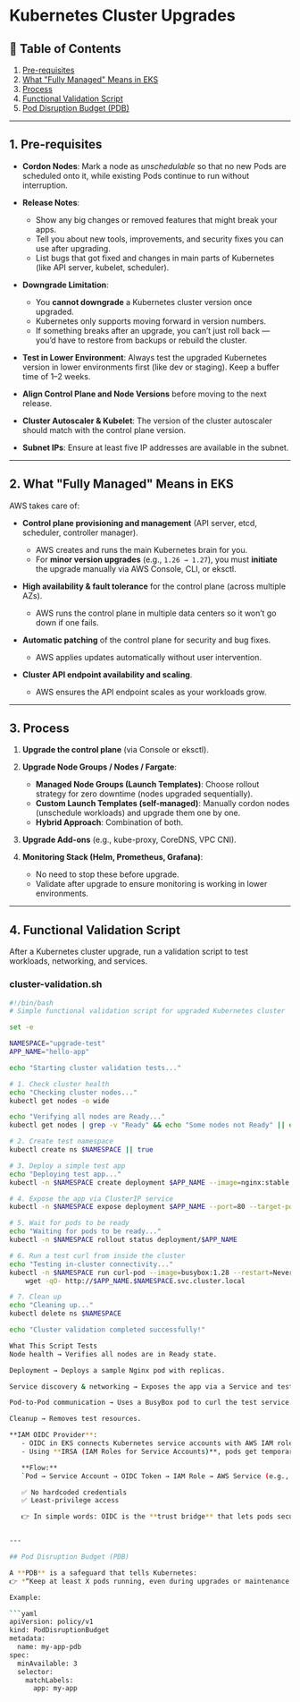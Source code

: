 # Kubernetes Cluster Upgrades

## 📑 Table of Contents
1. [Pre-requisites](#1-pre-requisites)
2. [What "Fully Managed" Means in EKS](#what-fully-managed-means-in-eks)
3. [Process](#2-process)
4. [Functional Validation Script](#5-functional-validation-script)
5. [Pod Disruption Budget (PDB)](#4-pod-disruption-budget-pdb)

---

## 1. Pre-requisites  

- **Cordon Nodes**: Mark a node as *unschedulable* so that no new Pods are scheduled onto it, while existing Pods continue to run without interruption.  

- **Release Notes**:  
  - Show any big changes or removed features that might break your apps.  
  - Tell you about new tools, improvements, and security fixes you can use after upgrading.  
  - List bugs that got fixed and changes in main parts of Kubernetes (like API server, kubelet, scheduler).  

- **Downgrade Limitation**:  
  - You **cannot downgrade** a Kubernetes cluster version once upgraded.  
  - Kubernetes only supports moving forward in version numbers.  
  - If something breaks after an upgrade, you can’t just roll back — you’d have to restore from backups or rebuild the cluster.  

- **Test in Lower Environment**: Always test the upgraded Kubernetes version in lower environments first (like dev or staging). Keep a buffer time of 1–2 weeks.  

- **Align Control Plane and Node Versions** before moving to the next release.  

- **Cluster Autoscaler & Kubelet**: The version of the cluster autoscaler should match with the control plane version.  

- **Subnet IPs**: Ensure at least five IP addresses are available in the subnet.  

---

## 2. What "Fully Managed" Means in EKS  

AWS takes care of:  

- **Control plane provisioning and management** (API server, etcd, scheduler, controller manager).  
  - AWS creates and runs the main Kubernetes brain for you.  
  - For **minor version upgrades** (e.g., `1.26 → 1.27`), you must **initiate** the upgrade manually via AWS Console, CLI, or eksctl.  

- **High availability & fault tolerance** for the control plane (across multiple AZs).  
  - AWS runs the control plane in multiple data centers so it won’t go down if one fails.  

- **Automatic patching** of the control plane for security and bug fixes.  
  - AWS applies updates automatically without user intervention.  

- **Cluster API endpoint availability and scaling**.  
  - AWS ensures the API endpoint scales as your workloads grow.  

---

## 3. Process  

1. **Upgrade the control plane** (via Console or eksctl).  

2. **Upgrade Node Groups / Nodes / Fargate**:  
   - **Managed Node Groups (Launch Templates)**: Choose rollout strategy for zero downtime (nodes upgraded sequentially).  
   - **Custom Launch Templates (self-managed)**: Manually cordon nodes (unschedule workloads) and upgrade them one by one.  
   - **Hybrid Approach**: Combination of both.  

3. **Upgrade Add-ons** (e.g., kube-proxy, CoreDNS, VPC CNI).  

4. **Monitoring Stack (Helm, Prometheus, Grafana)**:  
   - No need to stop these before upgrade.  
   - Validate after upgrade to ensure monitoring is working in lower environments.  

---

## 4. Functional Validation Script  

After a Kubernetes cluster upgrade, run a validation script to test workloads, networking, and services.  

### cluster-validation.sh  

```bash
#!/bin/bash
# Simple functional validation script for upgraded Kubernetes cluster

set -e

NAMESPACE="upgrade-test"
APP_NAME="hello-app"

echo "Starting cluster validation tests..."

# 1. Check cluster health
echo "Checking cluster nodes..."
kubectl get nodes -o wide

echo "Verifying all nodes are Ready..."
kubectl get nodes | grep -v "Ready" && echo "Some nodes not Ready" || echo "All nodes Ready"

# 2. Create test namespace
kubectl create ns $NAMESPACE || true

# 3. Deploy a simple test app
echo "Deploying test app..."
kubectl -n $NAMESPACE create deployment $APP_NAME --image=nginx:stable --replicas=2

# 4. Expose the app via ClusterIP service
kubectl -n $NAMESPACE expose deployment $APP_NAME --port=80 --target-port=80

# 5. Wait for pods to be ready
echo "Waiting for pods to be ready..."
kubectl -n $NAMESPACE rollout status deployment/$APP_NAME

# 6. Run a test curl from inside the cluster
echo "Testing in-cluster connectivity..."
kubectl -n $NAMESPACE run curl-pod --image=busybox:1.28 --restart=Never -it --rm -- \
    wget -qO- http://$APP_NAME.$NAMESPACE.svc.cluster.local

# 7. Clean up
echo "Cleaning up..."
kubectl delete ns $NAMESPACE

echo "Cluster validation completed successfully!"

What This Script Tests
Node health → Verifies all nodes are in Ready state.

Deployment → Deploys a sample Nginx pod with replicas.

Service discovery & networking → Exposes the app via a Service and tests DNS resolution.

Pod-to-Pod communication → Uses a BusyBox pod to curl the test service.

Cleanup → Removes test resources.

**IAM OIDC Provider**:  
   - OIDC in EKS connects Kubernetes service accounts with AWS IAM roles.  
   - Using **IRSA (IAM Roles for Service Accounts)**, pods get temporary AWS credentials instead of static keys.  

   **Flow:**  
   `Pod → Service Account → OIDC Token → IAM Role → AWS Service (e.g., S3, DynamoDB)`  

   ✅ No hardcoded credentials  
   ✅ Least-privilege access  

   👉 In simple words: OIDC is the **trust bridge** that lets pods securely call AWS services without storing secrets.  


---

## Pod Disruption Budget (PDB)  

A **PDB** is a safeguard that tells Kubernetes:  
👉 *“Keep at least X pods running, even during upgrades or maintenance.”*  

Example:  

```yaml
apiVersion: policy/v1
kind: PodDisruptionBudget
metadata:
  name: my-app-pdb
spec:
  minAvailable: 3
  selector:
    matchLabels:
      app: my-app
